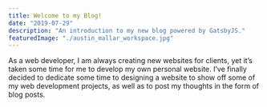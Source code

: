 ```yaml
---
title: Welcome to my Blog!
date: "2019-07-29"
description: "An introduction to my new blog powered by GatsbyJS."
featuredImage: "./austin_mallar_workspace.jpg"
---
```


As a web developer, I am always creating new websites for clients, yet it’s taken some time for me to develop my own personal website. I’ve finally decided to dedicate some time to designing a website to show off some of my web development projects, as well as to post my thoughts in the form of blog posts.
